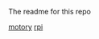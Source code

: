 The readme for this repo

[motory](https://techfun.sk/produkt/krokovy-motor-nema-17-17hs4023/)
[rpi](https://techfun.sk/produkt/raspberry-pi-zero-wh-ram-512mb/)
